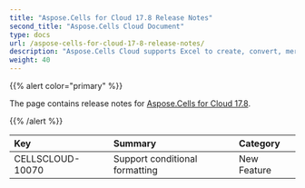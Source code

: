 ```yaml
---
title: "Aspose.Cells for Cloud 17.8 Release Notes"
second_title: "Aspose.Cells Cloud Document"
type: docs
url: /aspose-cells-for-cloud-17-8-release-notes/
description: "Aspose.Cells Cloud supports Excel to create, convert, merge, split, protected, inner object operation, and so on."
weight: 40
---
```


{{% alert color="primary" %}} 

The page contains release notes for [Aspose.Cells for Cloud 17.8](https://downloads.aspose.com/cells/cloud/new-releases/aspose.cells-for-cloud-17.8/).

{{% /alert %}} 

|**Key**|**Summary**|**Category**|
| :- | :- | :- |
|CELLSCLOUD-10070|Support conditional formatting|New Feature|

